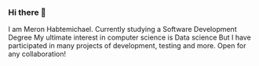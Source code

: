 ### Hi there 👋

I am Meron Habtemichael. 
Currently studying a Software Development Degree
My ultimate interest in computer science is Data science
But I have participated in many projects of development, testing and more.
Open for any collaboration!
